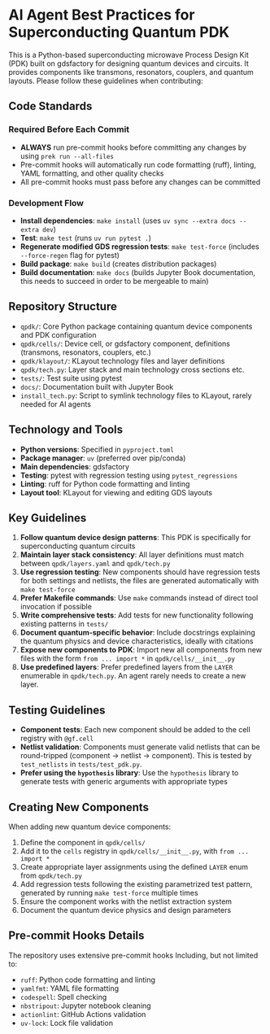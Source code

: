 # AI Agent Best Practices for Superconducting Quantum PDK

This is a Python-based superconducting microwave Process Design Kit (PDK) built on gdsfactory for designing quantum
devices and circuits. It provides components like transmons, resonators, couplers, and quantum layouts. Please follow
these guidelines when contributing:

## Code Standards

### Required Before Each Commit

- **ALWAYS** run pre-commit hooks before committing any changes by using `prek run --all-files`
- Pre-commit hooks will automatically run code formatting (ruff), linting, YAML formatting, and other quality checks
- All pre-commit hooks must pass before any changes can be committed

### Development Flow

- **Install dependencies**: `make install` (uses `uv sync --extra docs --extra dev`)
- **Test**: `make test` (runs `uv run pytest .`)
- **Regenerate modified GDS regression tests**: `make test-force` (includes `--force-regen` flag for pytest)
- **Build package**: `make build` (creates distribution packages)
- **Build documentation**: `make docs` (builds Jupyter Book documentation, this needs to succeed in order to be
  mergeable to main)

## Repository Structure

- `qpdk/`: Core Python package containing quantum device components and PDK configuration
- `qpdk/cells/`: Device cell, or gdsfactory component, definitions (transmons, resonators, couplers, etc.)
- `qpdk/klayout/`: KLayout technology files and layer definitions
- `qpdk/tech.py`: Layer stack and main technology cross sections etc.
- `tests/`: Test suite using pytest
- `docs/`: Documentation built with Jupyter Book
- `install_tech.py`: Script to symlink technology files to KLayout, rarely needed for AI agents

## Technology and Tools

- **Python versions**: Specified in `pyproject.toml`
- **Package manager**: `uv` (preferred over pip/conda)
- **Main dependencies**: gdsfactory
- **Testing**: pytest with regression testing using `pytest_regressions`
- **Linting**: ruff for Python code formatting and linting
- **Layout tool**: KLayout for viewing and editing GDS layouts

## Key Guidelines

1. **Follow quantum device design patterns**: This PDK is specifically for superconducting quantum circuits
1. **Maintain layer stack consistency**: All layer definitions must match between `qpdk/layers.yaml` and `qpdk/tech.py`
1. **Use regression testing**: New components should have regression tests for both settings and netlists, the files are
   generated automatically with `make test-force`
1. **Prefer Makefile commands**: Use `make` commands instead of direct tool invocation if possible
1. **Write comprehensive tests**: Add tests for new functionality following existing patterns in `tests/`
1. **Document quantum-specific behavior**: Include docstrings explaining the quantum physics and device characteristics,
   ideally with citations
1. **Expose new components to PDK**: Import new all components from new files with the form `from ... import *` in
   `qpdk/cells/__init__.py`
1. **Use predefined layers**: Prefer predefined layers from the `LAYER` enumerable in `qpdk/tech.py`. An agent rarely
   needs to create a new layer.

## Testing Guidelines

- **Component tests**: Each new component should be added to the cell registry with `@gf.cell`
- **Netlist validation**: Components must generate valid netlists that can be round-tripped (component -> netlist ->
  component). This is tested by `test_netlists` in `tests/test_pdk.py`.
- **Prefer using the `hypothesis` library**: Use the `hypothesis` library to generate tests with generic arguments with
  appropriate types

## Creating New Components

When adding new quantum device components:

1. Define the component in `qpdk/cells/`
1. Add it to the `cells` registry in `qpdk/cells/__init__.py`, with `from ... import *`
1. Create appropriate layer assignments using the defined `LAYER` enum from `qpdk/tech.py`
1. Add regression tests following the existing parametrized test pattern, generated by running `make test-force`
   multiple times
1. Ensure the component works with the netlist extraction system
1. Document the quantum device physics and design parameters

## Pre-commit Hooks Details

The repository uses extensive pre-commit hooks Including, but not limited to:

- `ruff`: Python code formatting and linting
- `yamlfmt`: YAML file formatting
- `codespell`: Spell checking
- `nbstripout`: Jupyter notebook cleaning
- `actionlint`: GitHub Actions validation
- `uv-lock`: Lock file validation
